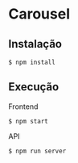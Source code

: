 # Carousel

## Instalação

```
$ npm install
```


## Execução

Frontend
```
$ npm start
```

API
```
$ npm run server
```